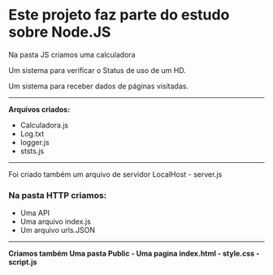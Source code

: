# Este projeto faz parte do estudo sobre Node.JS

Na pasta JS criamos uma calculadora

  Um sistema para verificar o Status de uso de um HD.

  Um sistema para receber dados de páginas visitadas.
<hr/>
<strong>Arquivos criados:</strong> 

  - Calculadora.js 
  - Log.txt 
  - logger.js 
  - ststs.js
<hr/>
Foi criado também um arquivo de servidor LocalHost - server.js

### Na pasta HTTP criamos:

- Uma API 
- Uma arquivo index.js  
- Um arquivo urls.JSON
<hr/>
<strong> Criamos também Uma pasta Public <strong>
  - Uma pagina index.html 
  - style.css 
  - script.js
